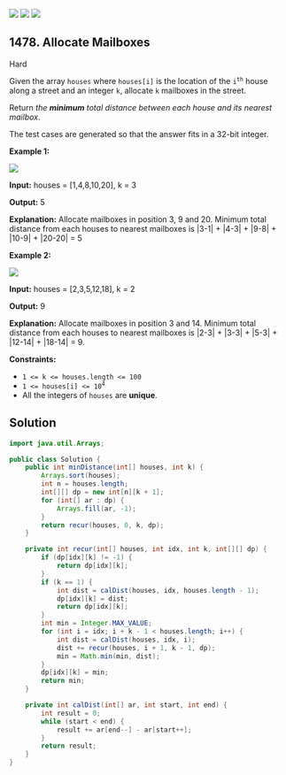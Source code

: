[![](https://img.shields.io/github/stars/javadev/LeetCode-in-Java?label=Stars&style=flat-square)](https://github.com/javadev/LeetCode-in-Java)
[![](https://img.shields.io/github/forks/javadev/LeetCode-in-Java?label=Fork%20me%20on%20GitHub%20&style=flat-square)](https://github.com/javadev/LeetCode-in-Java/fork)
[![](https://img.shields.io/badge/-LeetCode%20in%20Kotlin-blue?style=flat-square)](https://github.com/javadev/LeetCode-in-Kotlin)

## 1478\. Allocate Mailboxes

Hard

Given the array `houses` where `houses[i]` is the location of the <code>i<sup>th</sup></code> house along a street and an integer `k`, allocate `k` mailboxes in the street.

Return _the **minimum** total distance between each house and its nearest mailbox_.

The test cases are generated so that the answer fits in a 32-bit integer.

**Example 1:**

![](https://assets.leetcode.com/uploads/2020/05/07/sample_11_1816.png)

**Input:** houses = [1,4,8,10,20], k = 3

**Output:** 5

**Explanation:** Allocate mailboxes in position 3, 9 and 20. Minimum total distance from each houses to nearest mailboxes is \|3-1\| + \|4-3\| + \|9-8\| + \|10-9\| + \|20-20\| = 5

**Example 2:**

![](https://assets.leetcode.com/uploads/2020/05/07/sample_2_1816.png)

**Input:** houses = [2,3,5,12,18], k = 2

**Output:** 9

**Explanation:** Allocate mailboxes in position 3 and 14. Minimum total distance from each houses to nearest mailboxes is \|2-3\| + \|3-3\| + \|5-3\| + \|12-14\| + \|18-14\| = 9.

**Constraints:**

*   `1 <= k <= houses.length <= 100`
*   <code>1 <= houses[i] <= 10<sup>4</sup></code>
*   All the integers of `houses` are **unique**.

## Solution

```java
import java.util.Arrays;

public class Solution {
    public int minDistance(int[] houses, int k) {
        Arrays.sort(houses);
        int n = houses.length;
        int[][] dp = new int[n][k + 1];
        for (int[] ar : dp) {
            Arrays.fill(ar, -1);
        }
        return recur(houses, 0, k, dp);
    }

    private int recur(int[] houses, int idx, int k, int[][] dp) {
        if (dp[idx][k] != -1) {
            return dp[idx][k];
        }
        if (k == 1) {
            int dist = calDist(houses, idx, houses.length - 1);
            dp[idx][k] = dist;
            return dp[idx][k];
        }
        int min = Integer.MAX_VALUE;
        for (int i = idx; i + k - 1 < houses.length; i++) {
            int dist = calDist(houses, idx, i);
            dist += recur(houses, i + 1, k - 1, dp);
            min = Math.min(min, dist);
        }
        dp[idx][k] = min;
        return min;
    }

    private int calDist(int[] ar, int start, int end) {
        int result = 0;
        while (start < end) {
            result += ar[end--] - ar[start++];
        }
        return result;
    }
}
```